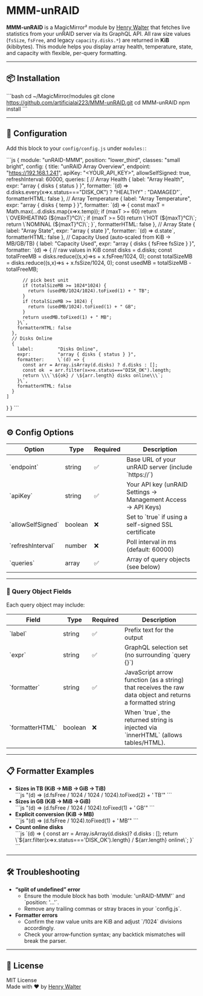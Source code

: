 # MMM-unRAID

**MMM-unRAID** is a MagicMirror² module by [Henry Walter](https://github.com/artificialai223) that fetches live statistics from your unRAID server via its GraphQL API. All raw size values (`fsSize`, `fsFree`, and legacy `capacity.disks.*`) are returned in **KiB** (kibibytes). This module helps you display array health, temperature, state, and capacity with flexible, per-query formatting.

---

## 📦 Installation

\`\`\`bash
cd ~/MagicMirror/modules
git clone https://github.com/artificialai223/MMM-unRAID.git
cd MMM-unRAID
npm install
\`\`\`

---

## 🔧 Configuration

Add this block to your `config/config.js` under `modules:`:

\`\`\`js
{
  module: "unRAID-MMM",
  position: "lower_third",
  classes: "small bright",
  config: {
    title:           "unRAID Array Overview",
    endpoint:        "https://192.168.1.241",
    apiKey:          "<YOUR_API_KEY>",
    allowSelfSigned: true,
    refreshInterval: 60000,
    queries: [
      // Array Health
      {
        label:         "Array Health",
        expr:          "array { disks { status } }",
        formatter:     \`(d) => d.disks.every(x=>x.status==="DISK_OK") ? "HEALTHY" : "DAMAGED"\`,
        formatterHTML: false
      },
      // Array Temperature
      {
        label:         "Array Temperature",
        expr:          "array { disks { temp } }",
        formatter:     \`(d) => {
          const maxT = Math.max(...d.disks.map(x=>x.temp));
          if (maxT >= 60) return \\\`OVERHEATING (\${maxT}°C)\\\`;
          if (maxT >= 50) return \\\`HOT (\${maxT}°C)\\\`;
          return \\\`NOMINAL (\${maxT}°C)\\\`;
        }\`,
        formatterHTML: false
      },
      // Array State
      {
        label:         "Array State",
        expr:          "array { state }",
        formatter:     \`(d) => d.state\`,
        formatterHTML: false
      },
      // Capacity Used (auto‑scaled from KiB → MB/GB/TB)
      {
        label:         "Capacity Used",
        expr:          "array { disks { fsFree fsSize } }",
        formatter:     \`(d) => {
          // raw values in KiB
          const disks       = d.disks;
          const totalFreeMB = disks.reduce((s,x)=>s + x.fsFree/1024, 0);
          const totalSizeMB = disks.reduce((s,x)=>s + x.fsSize/1024, 0);
          const usedMB      = totalSizeMB - totalFreeMB;

          // pick best unit
          if (totalSizeMB >= 1024*1024) {
            return (usedMB/1024/1024).toFixed(1) + " TB";
          }
          if (totalSizeMB >= 1024) {
            return (usedMB/1024).toFixed(1) + " GB";
          }
          return usedMB.toFixed(1) + " MB";
        }\`,
        formatterHTML: false
      },
      // Disks Online
      {
        label:         "Disks Online",
        expr:          "array { disks { status } }",
        formatter:     \`(d) => {
          const arr = Array.isArray(d.disks) ? d.disks : [];
          const ok  = arr.filter(x=>x.status==="DISK_OK").length;
          return \\\`\${ok} / \${arr.length} disks online\\\`;
        }\`,
        formatterHTML: false
      }
    ]
  }
}
\`\`\`

---

## ⚙️ Config Options

| Option             | Type     | Required | Description                                                                  |
|--------------------|----------|----------|------------------------------------------------------------------------------|
| \`endpoint\`         | string   | ✅        | Base URL of your unRAID server (include \`https://\`)                         |
| \`apiKey\`           | string   | ✅        | Your API key (unRAID Settings → Management Access → API Keys)               |
| \`allowSelfSigned\`  | boolean  | ❌        | Set to \`true\` if using a self-signed SSL certificate                        |
| \`refreshInterval\`  | number   | ❌        | Poll interval in ms (default: 60000)                                         |
| \`queries\`          | array    | ✅        | Array of query objects (see below)                                           |

---

### 🧩 Query Object Fields

Each query object may include:

| Field           | Type     | Required | Description                                                                                                 |
|-----------------|----------|----------|-------------------------------------------------------------------------------------------------------------|
| \`label\`         | string   | ✅        | Prefix text for the output                                                                                  |
| \`expr\`          | string   | ✅        | GraphQL selection set (no surrounding \`query {}\`)                                                           |
| \`formatter\`     | string   | ✅        | JavaScript arrow function (as a string) that receives the raw data object and returns a formatted string   |
| \`formatterHTML\` | boolean  | ❌        | When \`true\`, the returned string is injected via \`innerHTML\` (allows tables/HTML).                          |

---

## 📋 Formatter Examples

- **Sizes in TB (KiB → MiB → GiB → TiB)**  
  \`\`\`js
  "(d) => (d.fsFree / 1024 / 1024 / 1024).toFixed(2) + ' TB'"
  \`\`\`
- **Sizes in GB (KiB → MiB → GiB)**  
  \`\`\`js
  "(d) => (d.fsFree / 1024 / 1024).toFixed(1) + ' GB'"
  \`\`\`
- **Explicit conversion (KiB → MB)**  
  \`\`\`js
  "(d) => (d.fsFree / 1024).toFixed(1) + ' MB'"
  \`\`\`
- **Count online disks**  
  \`\`\`js
  \`(d) => {
    const arr = Array.isArray(d.disks)? d.disks : [];
    return \\\`\${arr.filter(x=>x.status==='DISK_OK').length} / \${arr.length} online\\\`;
  }\`
  \`\`\`

---

## 🛠 Troubleshooting

- **“split of undefined” error**  
  - Ensure the module block has both \`module: 'unRAID-MMM'\` and \`position: '...'\`.  
  - Remove any trailing commas or stray braces in your \`config.js\`.  
- **Formatter errors**  
  - Confirm the raw value units are KiB and adjust \`/1024\` divisions accordingly.  
  - Check your arrow‑function syntax; any backtick mismatches will break the parser.

---

## 📜 License

MIT License  
Made with ❤️ by [Henry Walter](https://github.com/artificialai223)  
